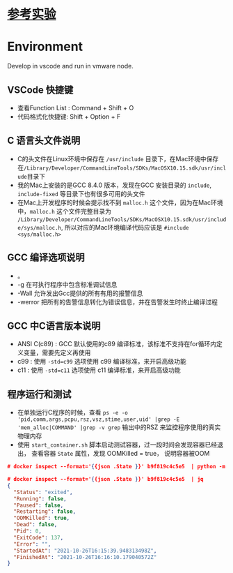 # [参考实验](https://blog.csdn.net/DeliaPu/article/details/112370856?utm_source=app&app_version=4.14.1)

# Environment

Develop in vscode and run in vmware node.

## VSCode 快捷键

* 查看Function List : Command + Shift + O
* 代码格式化快捷键: Shift + Option + F

## C 语言头文件说明

* C的头文件在Linux环境中保存在 `/usr/include` 目录下，在Mac环境中保存在`/Library/Developer/CommandLineTools/SDKs/MacOSX10.15.sdk/usr/include`目录下
* 我的Mac上安装的是GCC 8.4.0 版本，发现在GCC 安装目录的 `include`, `include-fixed` 等目录下也有很多可用的头文件
* 在Mac上开发程序的时候会提示找不到 `malloc.h` 这个文件，因为在Mac环境中，`malloc.h` 这个文件完整目录为 `/Library/Developer/CommandLineTools/SDKs/MacOSX10.15.sdk/usr/include/sys/malloc.h`, 所以对应的Mac环境编译代码应该是 `#include <sys/malloc.h>`

## GCC 编译选项说明

* 。
* -g 在可执行程序中包含标准调试信息
* -Wall	允许发出Gcc提供的所有有用的报警信息
* -werror	把所有的告警信息转化为错误信息，并在告警发生时终止编译过程

## GCC 中C语言版本说明

* ANSI C(c89) : GCC 默认使用的c89 编译标准，该标准不支持在for循环内定义变量，需要先定义再使用
* c99 : 使用 `-std=c99` 选项使用 c99 编译标准，来开启高级功能
* c11 : 使用 `-std=c11` 选项使用 c11 编译标准，来开启高级功能

## 程序运行和测试

* 在单独运行C程序的时候，查看 `ps -e -o 'pid,comm,args,pcpu,rsz,vsz,stime,user,uid' |grep -E 'mem_alloc|COMMAND' |grep -v grep` 输出中的RSZ 来监控程序使用的真实物理内存
* 使用 `start_container.sh` 脚本启动测试容器，过一段时间会发现容器已经退出， 查看容器 `State` 属性，发现 OOMKilled = true， 说明容器被OOM
```json
# docker inspect --format='{{json .State }}' b9f819c4c5e5  | python -m json.tool

# docker inspect --format='{{json .State }}' b9f819c4c5e5  | jq
{
  "Status": "exited",
  "Running": false,
  "Paused": false,
  "Restarting": false,
  "OOMKilled": true,
  "Dead": false,
  "Pid": 0,
  "ExitCode": 137,
  "Error": "",
  "StartedAt": "2021-10-26T16:15:39.948313498Z",
  "FinishedAt": "2021-10-26T16:16:10.179040572Z"
}
```